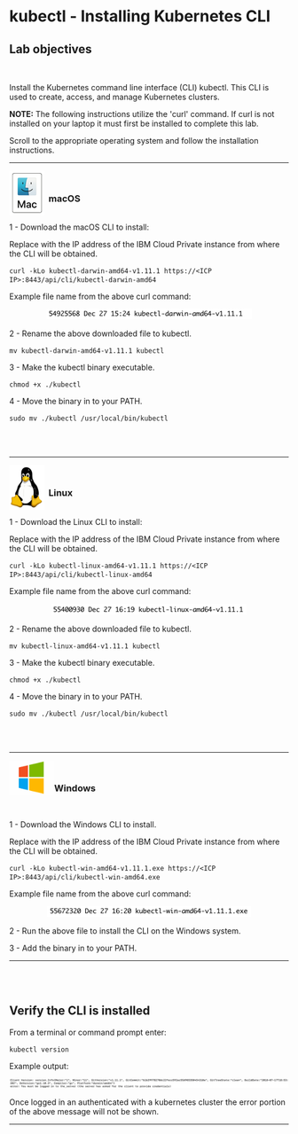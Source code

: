 
# kubectl - Installing Kubernetes CLI

## Lab objectives
<br>

Install the Kubernetes command line interface (CLI) kubectl.  This CLI is used to create, access, and manage Kubernetes clusters.

<b>NOTE:</b> The following instructions utilize the 'curl' command. If curl is not installed on your laptop it must first be installed to complete this lab. 

Scroll to the appropriate operating system and follow the installation instructions. <br>

----

<img align="left" width="63" height="81" src="mac_logo.png">&nbsp;
### &nbsp;&nbsp;macOS 

<br>
1 - Download the macOS CLI to install:

Replace <ICP IP> with the IP address of the IBM Cloud Private instance from where the CLI will be obtained.

	curl -kLo kubectl-darwin-amd64-v1.11.1 https://<ICP IP>:8443/api/cli/kubectl-darwin-amd64
	
Example file name from the above curl command:

<p align="center">
<img src="kubectl_file_macos.png">
</p>

2 - Rename the above downloaded file to kubectl.  

	mv kubectl-darwin-amd64-v1.11.1 kubectl
	

3 - Make the kubectl binary executable.

	chmod +x ./kubectl


4 -  Move the binary in to your PATH.

	sudo mv ./kubectl /usr/local/bin/kubectl


<br><br>

----

<img align="left" width="63" height="81" src="linux.png">&nbsp;
### &nbsp;&nbsp;Linux 

<br>
1 - Download the Linux CLI to install:

Replace <ICP IP> with the IP address of the IBM Cloud Private instance from where the CLI will be obtained.

	curl -kLo kubectl-linux-amd64-v1.11.1 https://<ICP IP>:8443/api/cli/kubectl-linux-amd64
	
Example file name from the above curl command:

<p align="center">
<img src="kubectl_file_linux.png">
</p>


2 - Rename the above downloaded file to kubectl.  

	mv kubectl-linux-amd64-v1.11.1 kubectl
	

3 - Make the kubectl binary executable.

	chmod +x ./kubectl


4 - Move the binary in to your PATH.

	sudo mv ./kubectl /usr/local/bin/kubectl


<br><br>

----

<img align="left" width="81" height="63" src="windows10_logo.png">&nbsp;
### Windows 

<br>

1 - Download the Windows CLI to install.

Replace <ICP IP> with the IP address of the IBM Cloud Private instance from where the CLI will be obtained.

	curl -kLo kubectl-win-amd64-v1.11.1.exe https://<ICP IP>:8443/api/cli/kubectl-win-amd64.exe
	
Example file name from the above curl command:

<p align="center">
<img src="kubectl_file_windows.png">
</p>

2 - Run the above file to install the CLI on the Windows system.

3 - Add the binary in to your PATH.

---

<br><br>

## Verify the CLI is installed

From a terminal or command prompt enter:

	kubectl version
	

Example output:

<p align="center">
<img src="k8_verify.png">
</p>

Once logged in an authenticated with a kubernetes cluster the error portion of the above message will not be shown.

----




